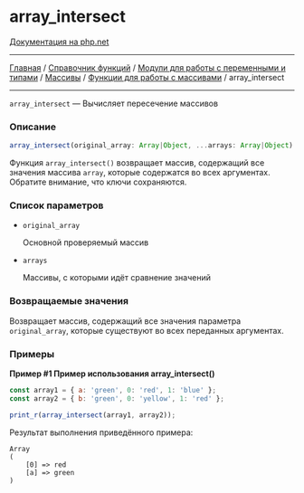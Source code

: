 # array_intersect

[Документация на php.net](https://www.php.net/manual/ru/function.array-intersect.php)

---

[Главная](../../../../../README.md) / [Справочник функций](../../../../funcref.md) /
[Модули для работы с переменными и типами](../../../vartype.md) / [Массивы](../../array.md) /
[Функции для работы с массивами](../func.md) / array_intersect

---

`array_intersect` — Вычисляет пересечение массивов

### Описание

```ts
array_intersect(original_array: Array|Object, ...arrays: Array|Object): Object;
```

Функция `array_intersect()` возвращает массив, содержащий все значения массива `array`, которые
содержатся во всех аргументах. Обратите внимание, что ключи сохраняются.

### Список параметров

-   `original_array`

    Основной проверяемый массив

-   `arrays`

    Массивы, с которыми идёт сравнение значений

### Возвращаемые значения

Возвращает массив, содержащий все значения параметра `original_array`, которые существуют во всех
переданных аргументах.

### Примеры

**Пример #1 Пример использования array_intersect()**

```js
const array1 = { a: 'green', 0: 'red', 1: 'blue' };
const array2 = { b: 'green', 0: 'yellow', 1: 'red' };

print_r(array_intersect(array1, array2));
```

Результат выполнения приведённого примера:

    Array
    (
        [0] => red
        [a] => green
    )
